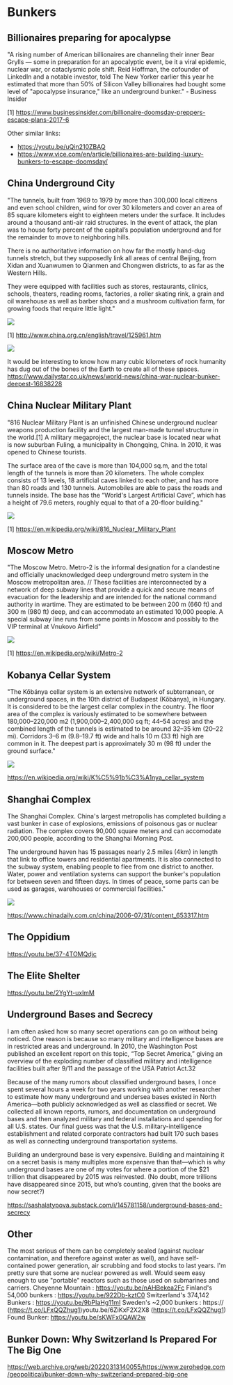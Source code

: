 # Bunkers

## Billionaires preparing for apocalypse

"A rising number of American billionaires are channeling their inner Bear Grylls — some in preparation for an apocalyptic event, be it a viral epidemic, nuclear war, or cataclysmic pole shift. Reid Hoffman, the cofounder of LinkedIn and a notable investor, told The New Yorker earlier this year he estimated that more than 50% of Silicon Valley billionaires had bought some level of "apocalypse insurance," like an underground bunker." - Business Insider

[1] https://www.businessinsider.com/billionaire-doomsday-preppers-escape-plans-2017-6

Other similar links:
- https://youtu.be/uQin210ZBAQ
- https://www.vice.com/en/article/billionaires-are-building-luxury-bunkers-to-escape-doomsday/

## China Underground City

"The tunnels, built from 1969 to 1979 by more than 300,000 local citizens and even school children, wind for over 30 kilometers and cover an area of 85 square kilometers eight to eighteen meters under the surface. It includes around a thousand anti-air raid structures. In the event of attack, the plan was to house forty percent of the capital’s population underground and for the remainder to move to neighboring hills.

There is no authoritative information on how far the mostly hand-dug tunnels stretch, but they supposedly link all areas of central Beijing, from Xidan and Xuanwumen to Qianmen and Chongwen districts, to as far as the Western Hills.

They were equipped with facilities such as stores, restaurants, clinics, schools, theaters, reading rooms, factories, a roller skating rink, a grain and oil warehouse as well as barber shops and a mushroom cultivation farm, for growing foods that require little light."

![](img/beijing-city.jpg)

[1] http://www.china.org.cn/english/travel/125961.htm

![](img/china-nuclear-bunker.jpg)

It would be interesting to know how many cubic kilometers of rock humanity has dug out of the bones of the Earth to create all of these spaces.
https://www.dailystar.co.uk/news/world-news/china-war-nuclear-bunker-deepest-16838228

## China Nuclear Military Plant

"816 Nuclear Military Plant is an unfinished Chinese underground nuclear weapons production facility and the largest man-made tunnel structure in the world.[1] A military megaproject, the nuclear base is located near what is now suburban Fuling, a municipality in Chongqing, China. In 2010, it was opened to Chinese tourists.

The surface area of the cave is more than 104,000 sq.m, and the total length of the tunnels is more than 20 kilometers. The whole complex consists of 13 levels, 18 artificial caves linked to each other, and has more than 80 roads and 130 tunnels. Automobiles are able to pass the roads and tunnels inside. The base has the “World's Largest Artificial Cave”, which has a height of 79.6 meters, roughly equal to that of a 20-floor building."

![](img/china-nuclear-plant.jpg)

[1] https://en.wikipedia.org/wiki/816_Nuclear_Military_Plant

## Moscow Metro

"The Moscow Metro. Metro-2 is the informal designation for a clandestine and officially unacknowledged deep underground metro system in the Moscow metropolitan area. // These facilities are interconnected by a network of deep subway lines that provide a quick and secure means of evacuation for the leadership and are intended for the national command authority in wartime. They are estimated to be between 200 m (660 ft) and 300 m (980 ft) deep, and can accommodate an estimated 10,000 people. A special subway line runs from some points in Moscow and possibly to the VIP terminal at Vnukovo Airfield"

![](img/moscow-metro.png)

[1] https://en.wikipedia.org/wiki/Metro-2

## Kobanya Cellar System

"The Kőbánya cellar system is an extensive network of subterranean, or underground spaces, in the 10th district of Budapest (Kőbánya), in Hungary. It is considered to be the largest cellar complex in the country. The floor area of the complex is variously estimated to be somewhere between 180,000–220,000 m2 (1,900,000–2,400,000 sq ft; 44–54 acres) and the combined length of the tunnels is estimated to be around 32–35 km (20–22 mi). Corridors 3–6 m (9.8–19.7 ft) wide and halls 10 m (33 ft) high are common in it. The deepest part is approximately 30 m (98 ft) under the ground surface."

![](img/kobanya-cellar.jpeg)

https://en.wikipedia.org/wiki/K%C5%91b%C3%A1nya_cellar_system

## Shanghai Complex

The Shanghai Complex. China's largest metropolis has completed building a vast bunker in case of explosions, emissions of poisonous gas or nuclear radiation. The complex covers 90,000 square meters and can accomodate 200,000 people, according to the Shanghai Morning Post.

The underground haven has 15 passages nearly 2.5 miles (4km) in length that link to office towers and residential apartments. It is also connected to the subway system, enabling people to flee from one district to another. Water, power and ventilation systems can support the bunker's population for between seven and fifteen days. In times of peace, some parts can be used as garages, warehouses or commercial facilities."

![](img/shanghai.jpeg)

https://www.chinadaily.com.cn/china/2006-07/31/content_653317.htm

## The Oppidium

https://youtu.be/37-4TOMQdjc

## The Elite Shelter

https://youtu.be/2YgYt-uxlmM

## Underground Bases and Secrecy

I am often asked how so many secret operations can go on without being noticed. One reason is because so many military and intelligence bases are in restricted areas and underground. In 2010, the Washington Post published an excellent report on this topic, “Top Secret America,” giving an overview of the exploding number of classified military and intelligence facilities built after 9/11 and the passage of the USA Patriot Act.32

Because of the many rumors about classified underground bases, I once spent several hours a week for two years working with another researcher to estimate how many underground and undersea bases existed in North America—both publicly acknowledged as well as classified or secret. We collected all known reports, rumors, and documentation on underground bases and then analyzed military and federal installations and spending for all U.S. states. Our final guess was that the U.S. military-intelligence establishment and related corporate contractors had built 170 such bases as well as connecting underground transportation systems.

Building an underground base is very expensive. Building and maintaining it on a secret basis is many multiples more expensive than that—which is why underground bases are one of my votes for where a portion of the $21 trillion that disappeared by 2015 was reinvested. (No doubt, more trillions have disappeared since 2015, but who’s counting, given that the books are now secret?)

https://sashalatypova.substack.com/i/145781158/underground-bases-and-secrecy

## Other

The most serious of them can be completely sealed (against nuclear contamination, and therefore against water as well), and have self-contained power generation, air scrubbing and food stocks to last years. I'm pretty sure that some are nuclear powered as well. Would seem easy enough to use "portable" reactors such as those used on submarines and carriers.
Cheyenne Mountain : https://youtu.be/nAHBekea2Fc
Finland's 54,000 bunkers : https://youtu.be/922Db-kztC0
Switzerland's 374,142 Bunkers : https://youtu.be/9bPIaHg11mI
Sweden's ~2,000 bunkers : https:// (https://t.co/LFxQQZhug1)youtu.be/6ZiKxF2X2X8 (https://t.co/LFxQQZhug1)
Found Bunker: https://youtu.be/sKWFx0QAW2w

## Bunker Down: Why Switzerland Is Prepared For The Big One

https://web.archive.org/web/20220313140055/https://www.zerohedge.com/geopolitical/bunker-down-why-switzerland-prepared-big-one